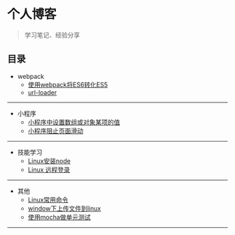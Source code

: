 # 个人博客
> 学习笔记、经验分享

## 目录
* webpack
    * [使用webpack将ES6转化ES5](https://github.com/smallmonsters/Blog/blob/master/201911/2.md)
    * [url-loader](https://github.com/smallmonsters/Blog/blob/master/201911/3.md)
---
* 小程序
    * [小程序中设置数组或对象某项的值](https://github.com/smallmonsters/Blog/blob/master/201911/4.md)
    * [小程序阻止页面滑动](https://github.com/smallmonsters/Blog/blob/master/201911/5.md)
---

* 技能学习
    * [Linux安装node](https://blog.csdn.net/putao2062/article/details/79647597)
    * [Linux 远程登录](https://www.runoob.com/linux/linux-remote-login.html)
----
* 其他
    * [Linux常用命令](https://github.com/smallmonsters/Blog/blob/master/201911/6.md)
    * [window下上传文件到linux](https://github.com/smallmonsters/Blog/blob/master/201911/7.md)
    * [使用mocha做单元测试](https://github.com/smallmonsters/Blog/blob/master/201911/1.md)
---
   

